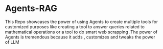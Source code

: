 # Agents-RAG
This Repo showcases the power of using Agents to create multiple tools for customized purposes like creating a tool to answer queries related to mathematical operations or a tool to do smart web scrapping .The power of Agents is tremendous because it adds , customizes and tweaks the power of LLM
